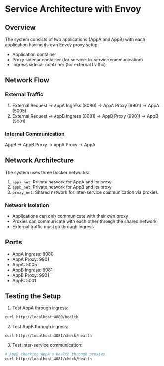 # Service Architecture with Envoy

## Overview

The system consists of two applications (AppA and AppB) with each application having its own Envoy proxy setup:
- Application container
- Proxy sidecar container (for service-to-service communication)
- Ingress sidecar container (for external traffic)

## Network Flow

### External Traffic
1. External Request → AppA Ingress (8080) → AppA Proxy (9901) → AppA (5005)
2. External Request → AppB Ingress (8081) → AppB Proxy (9901) → AppB (5001)

### Internal Communication
AppB → AppB Proxy → AppA Proxy → AppA

## Network Architecture

The system uses three Docker networks:
1. `appa_net`: Private network for AppA and its proxy
2. `appb_net`: Private network for AppB and its proxy
3. `proxy_net`: Shared network for inter-service communication via proxies

### Network Isolation
- Applications can only communicate with their own proxy
- Proxies can communicate with each other through the shared network
- External traffic must go through ingress

## Ports

- AppA Ingress: 8080
- AppA Proxy: 9901
- AppA: 5005
- AppB Ingress: 8081
- AppB Proxy: 9901
- AppB: 5001

## Testing the Setup

1. Test AppA through ingress:
```bash
curl http://localhost:8080/health
```

2. Test AppB through ingress:
```bash
curl http://localhost:8081/check/health
```

3. Test inter-service communication:
```bash
# AppB checking AppA's health through proxies
curl http://localhost:8081/check/health
``` 